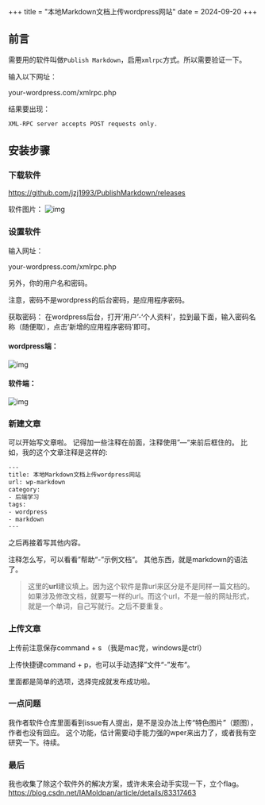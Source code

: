 +++
title = "本地Markdown文档上传wordpress网站"
date = 2024-09-20
+++

## 前言
需要用的软件叫做`Publish Markdown`，启用`xmlrpc`方式。所以需要验证一下。

输入以下网址：

your-wordpress.com/xmlrpc.php

结果要出现：
```bash
XML-RPC server accepts POST requests only.
```

## 安装步骤
### 下载软件
https://github.com/jzj1993/PublishMarkdown/releases

软件图片：
![img](https://linxz-aliyun.oss-cn-shenzhen.aliyuncs.com/images/publish-markdown1.png)

### 设置软件
输入网址：

your-wordpress.com/xmlrpc.php

另外，你的用户名和密码。

注意，密码不是wordpress的后台密码，是应用程序密码。

获取密码：
在wordpress后台，打开’用户’-‘个人资料’，拉到最下面，输入密码名称（随便取），点击’新增的应用程序密码’即可。

#### wordpress端：
![img](https://linxz-aliyun.oss-cn-shenzhen.aliyuncs.com/images/publish-markdown2.png)


#### 软件端：
![img](https://linxz-aliyun.oss-cn-shenzhen.aliyuncs.com/images/publish-markdown3.png)

### 新建文章
可以开始写文章啦。
记得加一些注释在前面，注释使用”—“来前后框住的。
比如，我的这个文章注释是这样的:
```bash
---
title: 本地Markdown文档上传wordpress网站
url: wp-markdown
category:
- 后端学习
tags:
- wordpress
- markdown
---
```
之后再接着写其他内容。

注释怎么写，可以看看”帮助“-”示例文档“。
其他东西，就是markdown的语法了。

> 这里的**url**建议填上。因为这个软件是靠url来区分是不是同样一篇文档的。如果涉及修改文档，就要写一样的url。而这个url，不是一般的网址形式，就是一个单词，自己写就行。之后不要重复。

### 上传文章
上传前注意保存command + s （我是mac党，windows是ctrl）

上传快捷键command + p，也可以手动选择”文件“-”发布“。

里面都是简单的选项，选择完成就发布成功啦。

### 一点问题
我作者软件仓库里面看到issue有人提出，是不是没办法上传“特色图片”（题图），作者也没有回应。
这个功能，估计需要动手能力强的wper来出力了，或者我有空研究一下。待续。

### 最后
我也收集了除这个软件外的解决方案，或许未来会动手实现一下，立个flag。
https://blog.csdn.net/IAMoldpan/article/details/83317463

